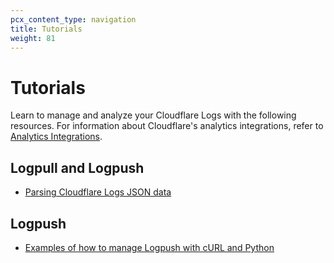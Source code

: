 ```yaml
---
pcx_content_type: navigation
title: Tutorials
weight: 81
---
```


# Tutorials

Learn to manage and analyze your Cloudflare Logs with the following resources. For information about Cloudflare's analytics integrations, refer to [Analytics Integrations]((/analytics/analytics-integrations/)).

## Logpull and Logpush

*   [Parsing Cloudflare Logs JSON data](/logs/tutorials/parsing-json-log-data/)

## Logpush 

*   [Examples of how to manage Logpush with cURL and Python](/logs/tutorials/examples/)